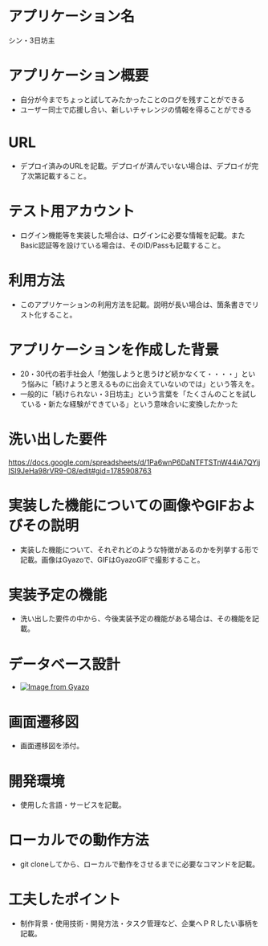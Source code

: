 # アプリケーション名	
シン・3日坊主

# アプリケーション概要
* 自分が今までちょっと試してみたかったことのログを残すことができる
* ユーザー同士で応援し合い、新しいチャレンジの情報を得ることができる

# URL
* デプロイ済みのURLを記載。デプロイが済んでいない場合は、デプロイが完了次第記載すること。

# テスト用アカウント
* ログイン機能等を実装した場合は、ログインに必要な情報を記載。またBasic認証等を設けている場合は、そのID/Passも記載すること。

# 利用方法
* このアプリケーションの利用方法を記載。説明が長い場合は、箇条書きでリスト化すること。

# アプリケーションを作成した背景
* 20・30代の若手社会人「勉強しようと思うけど続かなくて・・・・」という悩みに「続けようと思えるものに出会えていないのでは」という答えを。
* 一般的に「続けられない・3日坊主」という言葉を「たくさんのことを試している・新たな経験ができている」という意味合いに変換したかった

# 洗い出した要件
https://docs.google.com/spreadsheets/d/1Pa6wnP6DaNTFTSTnW44iA7QYijISl9JeHa98rVR9-O8/edit#gid=1785908763

# 実装した機能についての画像やGIFおよびその説明
* 実装した機能について、それぞれどのような特徴があるのかを列挙する形で記載。画像はGyazoで、GIFはGyazoGIFで撮影すること。

# 実装予定の機能
* 洗い出した要件の中から、今後実装予定の機能がある場合は、その機能を記載。

# データベース設計
* [![Image from Gyazo](https://i.gyazo.com/81ce3e30adf4c45c2b24bdadfcef573f.png)](https://gyazo.com/81ce3e30adf4c45c2b24bdadfcef573f)

# 画面遷移図
* 画面遷移図を添付。

# 開発環境
* 使用した言語・サービスを記載。

# ローカルでの動作方法
* git cloneしてから、ローカルで動作をさせるまでに必要なコマンドを記載。

# 工夫したポイント
* 制作背景・使用技術・開発方法・タスク管理など、企業へＰＲしたい事柄を記載。